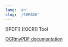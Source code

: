 ```yaml
---
lang: 'en'
slug: '/50FAD6'
---
```


[[PDF]] [[OCR]] Tool

[OCRmyPDF documentation](https://ocrmypdf.readthedocs.io/en/latest/index.html)
